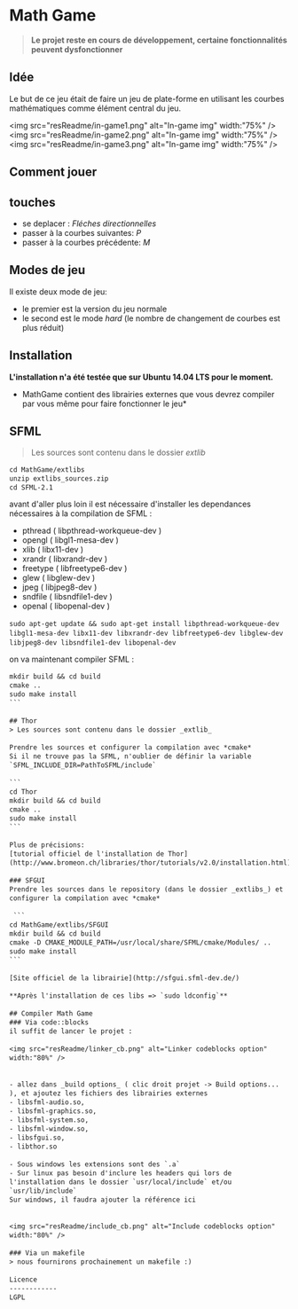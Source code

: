 Math Game
===================

> **Le projet reste en cours de développement, certaine fonctionnalités peuvent dysfonctionner**


Idée
-------------
Le but de ce jeu était de faire un jeu de plate-forme en utilisant les courbes mathématiques comme élément central du jeu.

<img src="resReadme/in-game1.png" alt="In-game img" width:"75%" />
<img src="resReadme/in-game2.png" alt="In-game img" width:"75%" />
<img src="resReadme/in-game3.png" alt="In-game img" width:"75%" />



Comment jouer
-------------------
## touches
* se deplacer : *Fléches directionnelles*
* passer à la courbes suivantes: *P*
* passer à la courbes précédente: *M*

Modes de jeu
-------------------
Il existe deux mode de jeu:

- le premier est la version du jeu normale
- le second est le mode _hard_ (le nombre de changement de courbes est plus réduit)

Installation
-------------
**L'installation n'a été testée que sur Ubuntu 14.04 LTS pour le moment.**

* MathGame contient des librairies externes que vous devrez compiler par vous même pour faire fonctionner le jeu*

## SFML
> Les sources sont contenu dans le dossier _extlib_


```
cd MathGame/extlibs
unzip extlibs_sources.zip
cd SFML-2.1
```

avant d'aller plus loin il est nécessaire d'installer les dependances nécessaires à la compilation de SFML :

  - pthread   ( libpthread-workqueue-dev )
  - opengl    ( libgl1-mesa-dev )
  - xlib      ( libx11-dev )
  - xrandr    ( libxrandr-dev )
  - freetype  ( libfreetype6-dev )
  - glew      ( libglew-dev )
  - jpeg      ( libjpeg8-dev )
  - sndfile   ( libsndfile1-dev )
  - openal    ( libopenal-dev )

  `sudo apt-get update && sudo apt-get install libpthread-workqueue-dev libgl1-mesa-dev libx11-dev libxrandr-dev libfreetype6-dev libglew-dev libjpeg8-dev libsndfile1-dev libopenal-dev`

on va maintenant compiler SFML :

````
mkdir build && cd build
cmake ..
sudo make install
```

## Thor
> Les sources sont contenu dans le dossier _extlib_

Prendre les sources et configurer la compilation avec *cmake*
Si il ne trouve pas la SFML, n'oublier de définir la variable `SFML_INCLUDE_DIR=PathToSFML/include`

```
cd Thor
mkdir build && cd build
cmake ..
sudo make install
```

Plus de précisions:
[tutorial officiel de l'installation de Thor](http://www.bromeon.ch/libraries/thor/tutorials/v2.0/installation.html)

### SFGUI
Prendre les sources dans le repository (dans le dossier _extlibs_) et configurer la compilation avec *cmake*

 ```
cd MathGame/extlibs/SFGUI
mkdir build && cd build
cmake -D CMAKE_MODULE_PATH=/usr/local/share/SFML/cmake/Modules/ ..
sudo make install
```

[Site officiel de la librairie](http://sfgui.sfml-dev.de/)

**Après l'installation de ces libs => `sudo ldconfig`**

## Compiler Math Game
### Via code::blocks
il suffit de lancer le projet :

<img src="resReadme/linker_cb.png" alt="Linker codeblocks option" width:"80%" />


- allez dans _build options_ ( clic droit projet -> Build options... ), et ajoutez les fichiers des librairies externes
- libsfml-audio.so,
- libsfml-graphics.so,
- libsfml-system.so,
- libsfml-window.so,
- libsfgui.so,
- libthor.so

- Sous windows les extensions sont des `.a`
- Sur linux pas besoin d'inclure les headers qui lors de l'installation dans le dossier `usr/local/include` et/ou `usr/lib/include`
Sur windows, il faudra ajouter la référence ici


<img src="resReadme/include_cb.png" alt="Include codeblocks option" width:"80%" />

### Via un makefile
> nous fournirons prochainement un makefile :)

Licence
------------
LGPL


